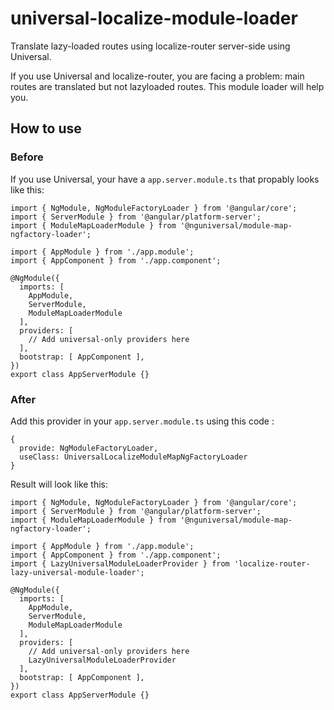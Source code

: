 # universal-localize-module-loader
Translate lazy-loaded routes using localize-router server-side using Universal.

If you use Universal and localize-router, you are facing a problem: main routes are translated but not lazyloaded routes.
This module loader will help you.

## How to use

### Before
If you use Universal, your have a `app.server.module.ts` that propably looks like this:

```
import { NgModule, NgModuleFactoryLoader } from '@angular/core';
import { ServerModule } from '@angular/platform-server';
import { ModuleMapLoaderModule } from '@nguniversal/module-map-ngfactory-loader';

import { AppModule } from './app.module';
import { AppComponent } from './app.component';

@NgModule({
  imports: [
    AppModule,
    ServerModule,
    ModuleMapLoaderModule
  ],
  providers: [
    // Add universal-only providers here
  ],
  bootstrap: [ AppComponent ],
})
export class AppServerModule {}

```

### After
Add this provider in your `app.server.module.ts` using this code :

```
{
  provide: NgModuleFactoryLoader,
  useClass: UniversalLocalizeModuleMapNgFactoryLoader
}
```

Result will look like this:
```
import { NgModule, NgModuleFactoryLoader } from '@angular/core';
import { ServerModule } from '@angular/platform-server';
import { ModuleMapLoaderModule } from '@nguniversal/module-map-ngfactory-loader';

import { AppModule } from './app.module';
import { AppComponent } from './app.component';
import { LazyUniversalModuleLoaderProvider } from 'localize-router-lazy-universal-module-loader';

@NgModule({
  imports: [
    AppModule,
    ServerModule,
    ModuleMapLoaderModule
  ],
  providers: [
    // Add universal-only providers here
    LazyUniversalModuleLoaderProvider
  ],
  bootstrap: [ AppComponent ],
})
export class AppServerModule {}
```
